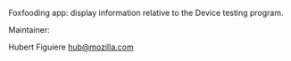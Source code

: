 Foxfooding app: display information relative to the Device testing program.


Maintainer:

Hubert Figuiere <hub@mozilla.com>
